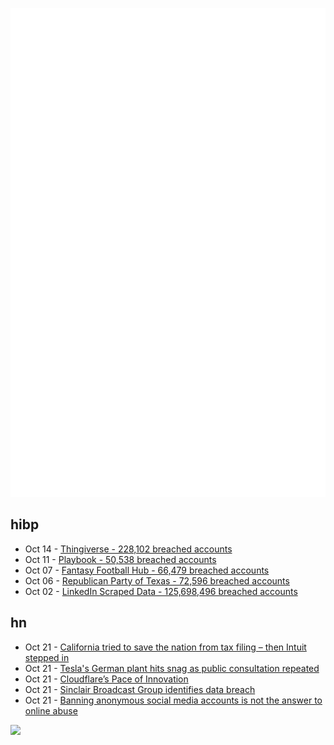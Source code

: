 ![Metrics](https://raw.githubusercontent.com/phixion/phixion/master/metrics.svg)

## hibp

<!--
for https://github.com/phixion/phixion/blob/main/.github/workflows/feeds.yml
-->
<!--START_SECTION:haveibeenpwnd-->
- Oct 14 - [Thingiverse - 228,102 breached accounts](https://haveibeenpwned.com/PwnedWebsites#Thingiverse)
- Oct 11 - [Playbook - 50,538 breached accounts](https://haveibeenpwned.com/PwnedWebsites#Playbook)
- Oct 07 - [Fantasy Football Hub - 66,479 breached accounts](https://haveibeenpwned.com/PwnedWebsites#FantasyFootballHub)
- Oct 06 - [Republican Party of Texas - 72,596 breached accounts](https://haveibeenpwned.com/PwnedWebsites#RepublicanPartyOfTexas)
- Oct 02 - [LinkedIn Scraped Data - 125,698,496 breached accounts](https://haveibeenpwned.com/PwnedWebsites#LinkedInScrape)
<!--END_SECTION:haveibeenpwnd-->

## hn

<!--
for https://github.com/phixion/phixion/blob/main/.github/workflows/feeds.yml
-->
<!--START_SECTION:hn-->
- Oct 21 - [California tried to save the nation from tax filing – then Intuit stepped in](https://www.latimes.com/politics/story/2021-10-21/california-tried-to-save-the-nation-from-the-misery-of-tax-filing-then-intuit-stepped-in)
- Oct 21 - [Tesla's German plant hits snag as public consultation repeated](https://www.reuters.com/world/europe/teslas-german-plant-hits-snag-public-consultation-repeated-2021-10-21/)
- Oct 21 - [Cloudflare’s Pace of Innovation](https://blog.cloudflare.com/the-secret-to-cloudflare-pace-of-innovation/)
- Oct 21 - [Sinclair Broadcast Group identifies data breach](https://apnews.com/article/technology-business-arts-and-entertainment-be48d7582fdd5604664fff33ed81ca80)
- Oct 21 - [Banning anonymous social media accounts is not the answer to online abuse](https://phys.org/news/2021-10-anonymous-social-media-accounts-online.html)
<!--END_SECTION:hn-->

<!--
for https://yhype.me
-->
![](https://hit.yhype.me/github/profile?user_id=13013670)
